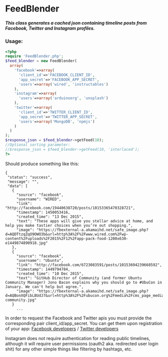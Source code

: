 # FeedBlender
##### This class generates a cached json containing timeline posts from Facebook, Twitter and Instagram profiles. 



### Usage:

```php
<?php
require 'FeedBlender.php';
$feed_blender = new FeedBlender(
  array(
    'facebook'=>array(
      'client_id'=>'FACEBOOK_CLIENT_ID',
      'app_secret'=>'FACEBOOK_APP_SECRET',
      'users'=>array('wired', 'instructables')
    ),
    'instagram'=>array(
      'users'=>array('arduinoorg', 'unsplash')
    ),
    'twitter'=>array(
      'client_id'=>'TWITTER_CLIENT_ID',
      'app_secret'=>'TWITTER_APP_SECRET',
      'users'=>array('MongoDB', 'npmjs')
    )
  )
);
$response_json = $feed_blender->getFeed(10);
//Optional sorting parameter:
//$response_json = $feed_blender->getFeed(10, 'interlaced');
?>
```


Should produce something like this:
 ```
{
  "status": "success",
  "message": "",
  "data": [
    {
      "source": "facebook",
      "username": "WIRED",
      "link": "http://facebook.com/19440638720/posts/10153365470328721",
      "timestamp": 1450053416,
      "created_time": "13 Dec 2015",
      "text": "These apps will give you stellar advice at home, and help you make tastier choices when you’re out shopping.",
      "image": "https://fbexternal-a.akamaihd.net/safe_image.php?d=AQDTtzqZqO9OWO3b&url=http%3A%2F%2Fwww.wired.com%2Fwp-content%2Fuploads%2F2015%2F12%2Fapp-pack-food-1200x630-e1449874890918.jpg"
    },
    {
      "source": "facebook",
      "username": "Ubuntu",
      "link": "http://facebook.com/6723083591/posts/10153694239668592",
      "timestamp": 1449794784,
      "created_time": "10 Dec 2015",
      "text": "GitHub Director of Community (and former Ubuntu Community Manager) Jono Bacon explains why you should go to #UbuCon in January. We can't help but agree.",
      "image": "https://fbexternal-a.akamaihd.net/safe_image.php?d=AQBonXQFibLBUdJ7&url=http%3A%2F%2Fubucon.org%2Fmedia%2Fcms_page_media%2F1%2Fubucon-community.jpg"
    }
      ...   
```


In order to request the Facebook and Twitter apis you must provide the corresponding pair client_id/app_secret. You can get them upon registration of your app: [Facebook developers](https://developers.facebook.com/quickstarts/?platform=web) / [Twitter developers](https://apps.twitter.com/app/new)

Instagram does not require authentication for reading public timelines, although it will require user permissions (oauth2 aka. redirected user login shit) for any other simple things like filtering by hashtags, etc.
